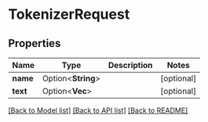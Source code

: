 # TokenizerRequest

## Properties

Name | Type | Description | Notes
------------ | ------------- | ------------- | -------------
**name** | Option<**String**> |  | [optional]
**text** | Option<**Vec<String>**> |  | [optional]

[[Back to Model list]](../README.md#documentation-for-models) [[Back to API list]](../README.md#documentation-for-api-endpoints) [[Back to README]](../README.md)


